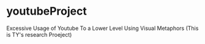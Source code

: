 # youtubeProject
Excessive Usage of Youtube To a Lower Level Using Visual Metaphors (This is TY's research Proeject)
